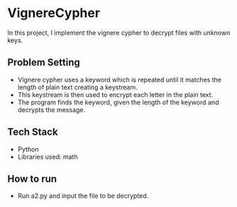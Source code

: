 # VignereCypher

In this project, I implement the vignere cypher to decrypt files with unknown keys. 

## Problem Setting

* Vignere cypher uses a keyword which is repeated until it matches the length of plain text creating a keystream.
* This keystream is then used to encrypt each letter in the plain text.
* The program finds the keyword, given the length of the keyword and decrypts the message.

## Tech Stack
* Python
* Libraries used: math

## How to run
* Run a2.py and input the file to be decrypted.
